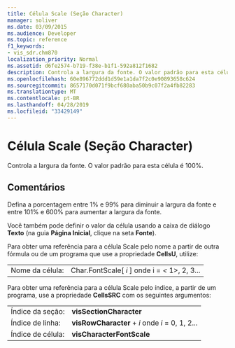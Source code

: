 ```yaml
---
title: Célula Scale (Seção Character)
manager: soliver
ms.date: 03/09/2015
ms.audience: Developer
ms.topic: reference
f1_keywords:
- vis_sdr.chm870
localization_priority: Normal
ms.assetid: d6fe2574-b719-f38e-b1f1-592a812f1682
description: Controla a largura da fonte. O valor padrão para esta célula é 100%.
ms.openlocfilehash: 60e896772ddd1d59e1a1da7f2c0e90893658c624
ms.sourcegitcommit: 8657170d071f9bcf680aba50b9c07f2a4fb82283
ms.translationtype: MT
ms.contentlocale: pt-BR
ms.lasthandoff: 04/28/2019
ms.locfileid: "33429149"
---
```

# <a name="scale-cell-character-section"></a>Célula Scale (Seção Character)

Controla a largura da fonte. O valor padrão para esta célula é 100%.
  
## <a name="remarks"></a>Comentários

Defina a porcentagem entre 1% e 99% para diminuir a largura da fonte e entre 101% e 600% para aumentar a largura da fonte.
  
Você também pode definir o valor da célula usando a caixa de diálogo **Texto** (na guia **Página Inicial**, clique na seta **Fonte**). 
  
Para obter uma referência para a célula Scale pelo nome a partir de outra fórmula ou de um programa que use a propriedade **CellsU**, utilize: 
  
|||
|:-----|:-----|
|Nome da célula:  <br/> |Char.FontScale[ *i*  ] onde i =  *<*  1>, 2, 3...  <br/> |
   
Para obter uma referência para a célula Scale pelo índice, a partir de um programa, use a propriedade **CellsSRC** com os seguintes argumentos: 
  
|||
|:-----|:-----|
|Índice da seção:  <br/> |**visSectionCharacter** <br/> |
|Índice de linha:  <br/> |**visRowCharacter**  +   *i* onde *i* = 0, 1, 2...  <br/> |
|Índice de célula:  <br/> |**visCharacterFontScale** <br/> |
   

